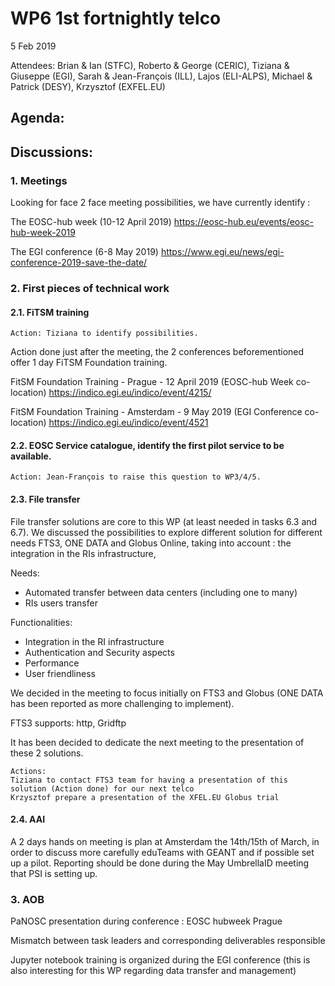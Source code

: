 #  WP6 1st fortnightly telco

5 Feb 2019

Attendees: Brian & Ian (STFC), Roberto & George (CERIC), Tiziana & Giuseppe (EGI), Sarah & Jean-François (ILL), Lajos (ELI-ALPS), Michael & Patrick (DESY), Krzysztof (EXFEL.EU)

## Agenda:



## Discussions:

### 1. Meetings

Looking for face 2 face meeting possibilities, we have currently identify :

The EOSC-hub week (10-12 April 2019) https://eosc-hub.eu/events/eosc-hub-week-2019

The EGI conference (6-8 May 2019) https://www.egi.eu/news/egi-conference-2019-save-the-date/

### 2. First pieces of technical work

#### 2.1. FiTSM training

```
Action: Tiziana to identify possibilities.
```

Action done just after the meeting, the 2 conferences beforementioned offer 1 day FiTSM Foundation training.

FitSM Foundation Training - Prague - 12 April 2019 (EOSC-hub Week co-location)
    https://indico.egi.eu/indico/event/4215/

FitSM Foundation Training - Amsterdam - 9 May 2019 (EGI Conference co-location)
    https://indico.egi.eu/indico/event/4521

#### 2.2. EOSC Service catalogue, identify the first pilot service to be available.

```
Action: Jean-François to raise this question to WP3/4/5.
```

#### 2.3. File transfer

File transfer solutions are core to this WP (at least needed in tasks 6.3 and 6.7). We discussed the possibilities to explore different solution for different needs FTS3, ONE DATA and  Globus Online, taking into account : the integration in the RIs infrastructure,

Needs:
- Automated transfer between data centers (including one to many)
- RIs users transfer

Functionalities:
- Integration in the RI infrastructure
- Authentication and Security aspects
- Performance
- User friendliness

We decided in the meeting to focus initially on FTS3 and Globus (ONE DATA has been reported as more challenging to implement).

FTS3 supports: http, Gridftp

It has been decided to dedicate the next meeting to the presentation of these 2 solutions.

```
Actions:
Tiziana to contact FTS3 team for having a presentation of this solution (Action done) for our next telco
Krzysztof prepare a presentation of the XFEL.EU Globus trial
```

#### 2.4. AAI 

A 2 days hands on meeting is plan at Amsterdam the 14th/15th of March, in order to discuss more carefully eduTeams with GEANT and if possible set up a pilot. Reporting should be done during the May UmbrellaID meeting that PSI is setting up.

### 3. AOB 

PaNOSC presentation during conference : EOSC hubweek Prague

Mismatch between task leaders and corresponding deliverables responsible

Jupyter notebook training is organized during the EGI conference (this is also interesting for this WP regarding data transfer and management)



